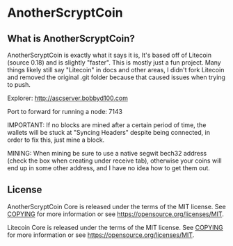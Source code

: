 AnotherScryptCoin
=====================================

What is AnotherScryptCoin?
----------------

AnotherScryptCoin is exactly what it says it is, It's based off of Litecoin (source 0.18) and is slightly "faster". This is mostly just a fun project. Many things likely still say "Litecoin" in docs and other areas, I didn't fork Litecoin and removed the original .git folder because that caused issues when trying to push.

Explorer: http://ascserver.bobbyd100.com

Port to forward for running a node: 7143

IMPORTANT: If no blocks are mined after a certain period of time, the wallets will be stuck at "Syncing Headers" despite being connected, in order to fix this, just mine a block.

MINING: When mining be sure to use a native segwit bech32 address (check the box when creating under receive tab), otherwise your coins will end up in some other address, and I have no idea how to get them out.

License
-------

AnotherScryptCoin Core is released under the terms of the MIT license. See [COPYING](COPYING) for more
information or see https://opensource.org/licenses/MIT.

Litecoin Core is released under the terms of the MIT license. See [COPYING](COPYING) for more
information or see https://opensource.org/licenses/MIT.
